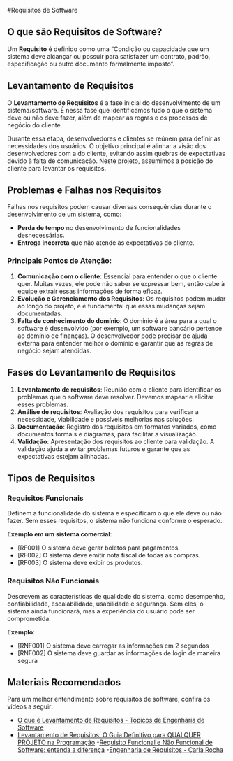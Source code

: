#Requisitos de Software

## O que são Requisitos de Software?
Um **Requisito** é definido como uma “Condição ou capacidade que um sistema deve alcançar ou possuir para satisfazer um contrato, padrão, especificação ou outro documento formalmente imposto”.

## Levantamento de Requisitos
O **Levantamento de Requisitos** é a fase inicial do desenvolvimento de um sistema/software. É nessa fase que identificamos tudo o que o sistema deve ou não deve fazer, além de mapear as regras e os processos de negócio do cliente.

Durante essa etapa, desenvolvedores e clientes se reúnem para definir as necessidades dos usuários. O objetivo principal é alinhar a visão dos desenvolvedores com a do cliente, evitando assim quebras de expectativas devido à falta de comunicação. Neste projeto, assumimos a posição do cliente para levantar os requisitos.

## Problemas e Falhas nos Requisitos
Falhas nos requisitos podem causar diversas consequências durante o desenvolvimento de um sistema, como:

- **Perda de tempo** no desenvolvimento de funcionalidades desnecessárias.
- **Entrega incorreta** que não atende às expectativas do cliente.

### Principais Pontos de Atenção:
1. **Comunicação com o cliente**: Essencial para entender o que o cliente quer. Muitas vezes, ele pode não saber se expressar bem, então cabe à equipe extrair essas informações de forma eficaz.
2. **Evolução e Gerenciamento dos Requisitos**: Os requisitos podem mudar ao longo do projeto, e é fundamental que essas mudanças sejam documentadas.
3. **Falta de conhecimento do domínio**: O domínio é a área para a qual o software é desenvolvido (por exemplo, um software bancário pertence ao domínio de finanças). O desenvolvedor pode precisar de ajuda externa para entender melhor o domínio e garantir que as regras de negócio sejam atendidas.

## Fases do Levantamento de Requisitos
1. **Levantamento de requisitos**: Reunião com o cliente para identificar os problemas que o software deve resolver. Devemos mapear e elicitar esses problemas.
2. **Análise de requisitos**: Avaliação dos requisitos para verificar a necessidade, viabilidade e possíveis melhorias nas soluções.
3. **Documentação**: Registro dos requisitos em formatos variados, como documentos formais e diagramas, para facilitar a visualização.
4. **Validação**: Apresentação dos requisitos ao cliente para validação. A validação ajuda a evitar problemas futuros e garante que as expectativas estejam alinhadas.

## Tipos de Requisitos
### Requisitos Funcionais
Definem a funcionalidade do sistema e especificam o que ele deve ou não fazer. Sem esses requisitos, o sistema não funciona conforme o esperado.

**Exemplo em um sistema comercial**:
- [RF001] O sistema deve gerar boletos para pagamentos.
- [RF002] O sistema deve emitir nota fiscal de todas as compras.
- [RF003] O sistema deve exibir os produtos.

### Requisitos Não Funcionais
Descrevem as características de qualidade do sistema, como desempenho, confiabilidade, escalabilidade, usabilidade e segurança. Sem eles, o sistema ainda funcionará, mas a experiência do usuário pode ser comprometida.

**Exemplo**:
- [RNF001] O sistema deve carregar as informações em 2 segundos
- [RNF002] O sistema deve guardar as informações de login de maneira segura

## Materiais Recomendados
Para um melhor entendimento sobre requisitos de software, confira os vídeos a seguir:
- [O que é Levantamento de Requisitos - Tópicos de Engenharia de Software](https://www.youtube.com/watch?v=VcOeM2AD8Yk&ab_channel=B%C3%B3sonTreinamentos)
- [Levantamento de Requisitos: O Guia Definitivo para QUALQUER PROJETO na Programação](https://www.youtube.com/watch?v=xEdGAC0qzgY&ab_channel=ONovoProgramador)
-[Requisito Funcional e Não Funcional de Software: entenda a diferença](https://www.youtube.com/watch?v=YLd6AWKVyas&t=275s&ab_channel=pessonizando)
-[Engenharia de Requisitos - Carla Rocha](https://mds.lappis.rocks/static_files/presentations/RequisitosAgeis.pdf)